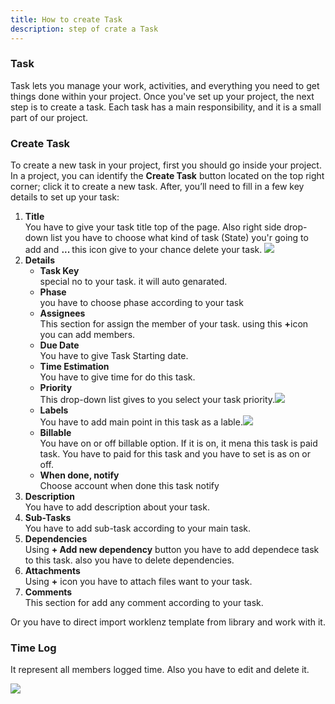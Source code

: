 ```yaml
---
title: How to create Task
description: step of crate a Task
---
```


### Task

Task lets you manage your work, activities, and everything you need to get things done within your project. Once you've set up your project, the next step is to create a task. Each task has a main responsibility, and it is a small part of our project.

### Create Task

To create a new task in your project, first you should go inside your project. In a project, you can identify the **Create Task** button located on the top right corner; click it to create a new task. After, you’ll need to fill in a few key details to set up your task:

1. <b>Title</b><br> You have to give your task title top of the page. Also right side drop-down list you have to choose what kind of task (State) you'r going to add and <b>... </b> this icon give to your chance delete your task. <img src="/task_choose.png" >
2. <b>Details</b>
    <ul>
    <li><b>Task Key</b><br>special no to your task. it will auto genarated.</li>
   <li><b>Phase</b><br> you have to choose phase according to your task </li>
   <li><b>Assignees</b><br>This section for assign the member of your task. using this <b>+</b>icon you can add members. </li>
   <li><b>Due Date</b><br>You have to give Task Starting date.</li>
   <li><b>Time Estimation</b><br> You have to give time for do this task.</li>
   <li><b>Priority</b><br>This drop-down list gives to you select your task priority.<img src="/priority_list.png" > </li>
   <li><b>Labels</b><br> You have to add main point in this task as a lable.<img src="/lable.png" ></li>
   <li><b>Billable</b><br> You have on or off billable option. If it is on, it mena this task is paid task. You have to paid for this task and you have to set is as on or off. </li>
   <li><b>When done, notify</b><br>Choose account when done this task notify</li>
    </ul>
3. <b>Description</b><br>You have to add description about your task.
4. <b>Sub-Tasks</b><br> You have to add sub-task according to your main task.
5. <b>Dependencies</b><br> Using <b>+ Add new dependency</b> button you have to add dependece task to this task. also you have to delete dependencies.
6. <b> Attachments</b> <br>Using <b>+</b> icon you have to attach files want to your task.
7. <b>Comments</b> <br> This section for add any comment according to your task.

Or you have to direct import worklenz template from library and work with it.

### Time Log

It represent all members logged time. Also you have to edit and delete it.

<img src="/time_log.png" >
